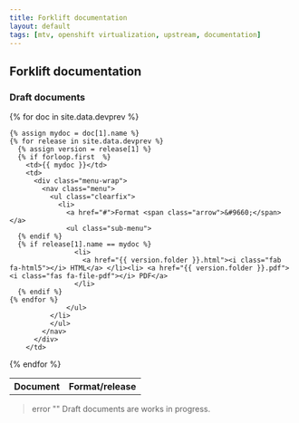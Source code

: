 ```yaml
---
title: Forklift documentation
layout: default
tags: [mtv, openshift virtualization, upstream, documentation]
---
```


## Forklift documentation

<!--
### Released documents

The following documents are official releases.

<table style="width:100%">
  <tr>
    <th>Document</th>
    <th>Format/release</th>
  </tr>

{% for doc in site.data.versioned %}

  <tr>

    {% assign mydoc = doc[1].name %}
    {% for release in site.data.releases %}
      {% assign version = release[1] %}
      {% if forloop.first  %}
        <td>{{ mydoc }}</td>
        <td>
          <div class="menu-wrap">
            <nav class="menu">
              <ul class="clearfix">
                <li>
                  <a href="#">Format/Release <span class="arrow">&#9660;</span></a>
                  <ul class="sub-menu">
      {% endif %}
      {% if release[1].name == mydoc %}
                    <li>
                      <a href="{{ version.folder }}.html"><i class="fab fa-html5"></i> HTML {{ version.release }}</a> </li><li> <a href="{{ version.folder }}.pdf"><i class="fas fa-file-pdf"></i> PDF {{ version.release }}</a>
                    </li>
      {% endif %}
    {% endfor %}
                  </ul>
              </li>
              </ul>
            </nav>
          </div>
        </td>

  </tr>
  {% endfor %}

{% for doc in site.data.static %}

  <tr>

    {% assign mydoc = doc[1].name %}
    {% for release in site.data.static %}
      {% assign version = release[1] %}
      {% if forloop.first  %}
        <td>{{ mydoc }}</td>
        <td>
          <div class="menu-wrap">
            <nav class="menu">
              <ul class="clearfix">
                <li>
                  <a href="#">Format <span class="arrow">&#9660;</span></a>
                  <ul class="sub-menu">
      {% endif %}
      {% if release[1].name == mydoc %}
                    <li>
                      <a href="{{ version.folder }}.html"><i class="fab fa-html5"></i> HTML</a> </li><li> <a href="{{ version.folder }}.pdf"><i class="fas fa-file-pdf"></i> PDF</a>
                    </li>
      {% endif %}
    {% endfor %}
                  </ul>
              </li>
              </ul>
            </nav>
          </div>
        </td>

  </tr>
  {% endfor %}

</table> -->


### Draft documents

<table style="width:100%">
  <tr>
    <th>Document</th>
    <th>Format/release</th>
  </tr>

{% for doc in site.data.devprev %}

  <tr>

    {% assign mydoc = doc[1].name %}
    {% for release in site.data.devprev %}
      {% assign version = release[1] %}
      {% if forloop.first  %}
        <td>{{ mydoc }}</td>
        <td>
          <div class="menu-wrap">
            <nav class="menu">
              <ul class="clearfix">
                <li>
                  <a href="#">Format <span class="arrow">&#9660;</span></a>
                  <ul class="sub-menu">
      {% endif %}
      {% if release[1].name == mydoc %}
                    <li>
                      <a href="{{ version.folder }}.html"><i class="fab fa-html5"></i> HTML</a> </li><li> <a href="{{ version.folder }}.pdf"><i class="fas fa-file-pdf"></i> PDF</a>
                    </li>
      {% endif %}
    {% endfor %}
                  </ul>
              </li>
              </ul>
            </nav>
          </div>
        </td>

  </tr>
  {% endfor %}

</table>

> error ""
> Draft documents are works in progress.
